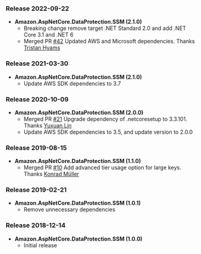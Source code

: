 ### Release 2022-09-22
* **Amazon.AspNetCore.DataProtection.SSM (2.1.0)**
    * Breaking change remove target .NET Standard 2.0 and add .NET Core 3.1 and .NET 6
	* Merged PR [#42](https://github.com/aws/aws-ssm-data-protection-provider-for-aspnet/pull/42) Updated AWS and Microsoft dependencies. Thanks [Tristan Hyams](https://github.com/houseofcat)
	
### Release 2021-03-30
* **Amazon.AspNetCore.DataProtection.SSM (2.1.0)**
    * Update AWS SDK dependencies to 3.7

### Release 2020-10-09
* **Amazon.AspNetCore.DataProtection.SSM (2.0.0)**
    * Merged PR [#21](https://github.com/aws/aws-ssm-data-protection-provider-for-aspnet/pull/21) Upgrade dependency of .netcoresetup to 3.3.101. Thanks [Yuxuan Lin](https://github.com/YuxuanLin)
    * Update AWS SDK dependencies to 3.5, and update version to 2.0.0

### Release 2019-08-15
* **Amazon.AspNetCore.DataProtection.SSM (1.1.0)**
    * Merged PR [#10](https://github.com/aws/aws-ssm-data-protection-provider-for-aspnet/pull/10) Add advanced tier usage option for large keys. Thanks [Konrad Müller](https://github.com/krdmllr)

### Release 2019-02-21
* **Amazon.AspNetCore.DataProtection.SSM (1.0.1)**
  * Remove unnecessary dependencies

### Release 2018-12-14
* **Amazon.AspNetCore.DataProtection.SSM (1.0.0)**
  * Initial release
